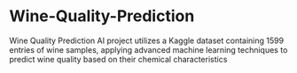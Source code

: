 # Wine-Quality-Prediction
Wine Quality Prediction AI project utilizes a Kaggle dataset containing 1599 entries of wine samples, applying advanced machine learning techniques to predict wine quality based on their chemical characteristics
